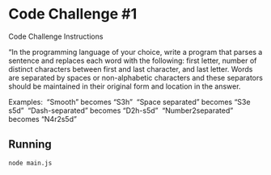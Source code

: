 # Code Challenge #1

Code Challenge Instructions

“In the programming language of your choice, write a program that parses a sentence and replaces each word with the following: first letter, number of distinct characters between first and last character, and last letter. Words are separated by spaces or non-alphabetic characters and these separators should be maintained in their original form and location in the answer. 

Examples: 
“Smooth” becomes “S3h” 
“Space separated” becomes “S3e s5d” 
“Dash-separated” becomes “D2h-s5d” 
“Number2separated” becomes “N4r2s5d” 

## Running

```bash
node main.js 
```